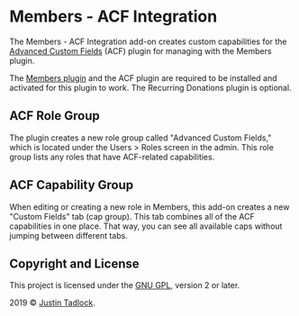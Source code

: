 # Members - ACF Integration

The Members - ACF Integration add-on creates custom capabilities for the [Advanced Custom Fields](https://advancedcustomfields.com) (ACF) plugin for managing with the Members plugin.

The [Members plugin](https://themehybrid.com/plugins/members) and the ACF plugin are required to be installed and activated for this plugin to work.  The Recurring Donations plugin is optional.

## ACF Role Group

The plugin creates a new role group called "Advanced Custom Fields," which is located under the Users > Roles screen in the admin.  This role group lists any roles that have ACF-related capabilities.

## ACF Capability Group

When editing or creating a new role in Members, this add-on creates a new "Custom Fields" tab (cap group).  This tab combines all of the ACF capabilities in one place.  That way, you can see all available caps without jumping between different tabs.

## Copyright and License

This project is licensed under the [GNU GPL](http://www.gnu.org/licenses/old-licenses/gpl-2.0.html), version 2 or later.

2019 &copy; [Justin Tadlock](http://justintadlock.com).
